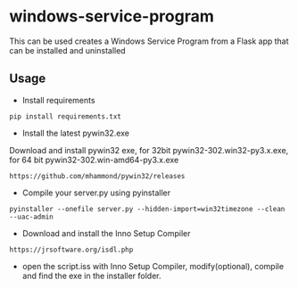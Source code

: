# windows-service-program

This can be used creates a Windows Service Program from a Flask app that can be installed and uninstalled

## Usage
- Install requirements

``pip install requirements.txt``

- Install the latest pywin32.exe 

Download and install pywin32 exe, for 32bit pywin32-302.win32-py3.x.exe, for 64 bit pywin32-302.win-amd64-py3.x.exe

``https://github.com/mhammond/pywin32/releases``

- Compile your server.py using pyinstaller

``pyinstaller --onefile server.py --hidden-import=win32timezone --clean --uac-admin``

- Download and install the Inno Setup Compiler

``https://jrsoftware.org/isdl.php``

- open the script.iss with Inno Setup Compiler, modify(optional), compile and find the exe in the installer folder.
